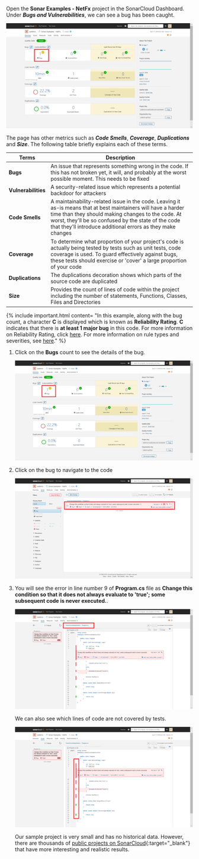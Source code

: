 Open the **Sonar Examples - NetFx** project in the SonarCloud Dashboard.  Under ***Bugs and Vulnerabilities***, we can see a bug has been caught.

  ![sonar_portal](../images/ex2/sonar_portal_bug.png)

  The page has other metrics such as ***Code Smells***, ***Coverage***, ***Duplications*** and ***Size***. The following table briefly explains each of these terms.

   |Terms|Description|
   |-----|-----------|
   |**Bugs**|An issue that represents something wrong in the code. If this has not broken yet, it will, and probably at the worst possible moment. This needs to be fixed|
   |**Vulnerabilities**|A security-related issue which represents a potential backdoor for attackers|
   |**Code Smells**|A maintainability-related issue in the code. Leaving it as-is means that at best maintainers will have a harder time than they should making changes to the code. At worst, they'll be so confused by the state of the code that they'll introduce additional errors as they make changes|
   |**Coverage**|To determine what proportion of your project's code is actually being tested by tests such as unit tests, code coverage is used. To guard effectively against bugs, these tests should exercise or 'cover' a large proportion of your code|
   |**Duplications**|The duplications decoration shows which parts of the source code are duplicated|
   |**Size**|Provides the count of lines of code within the project including the number of statements, Functions, Classes, Files and Directories|

  {% include important.html content= "In this example, along with the bug count, a character **C** is displayed which is known as **Reliability Rating**. **C** indicates that there is **at least 1 major bug** in this code. For more information on Reliability Rating, click [here](https://docs.sonarqube.org/display/SONAR/Metric+Definitions#MetricDefinitions-Reliability). For more information on rule types and severities, see [here](https://docs.sonarqube.org/display/SONAR/Rules+-+types+and+severities)." %}

1. Click on the **Bugs** count to see the details of the bug.

   ![sonar_portal](../images/ex2/sonar_portal_bug.png)

1. Click on the bug to navigate to the code

   ![bug_details](../images/ex2/bug_details.png)

1. You will see the error in line number 9 of **Program.cs** file as **Change this condition so that it does not always evaluate to 'true'; some subsequent code is never executed.**.

   ![bug_details_2](../images/ex2/bug_details_2.png)

   We can also see which lines of code are not covered by tests.

   ![bug_details_code_coverage](../images/ex2/bug_details_code_coverage.png)

   Our sample project is very small and has no historical data. However, there are thousands of [public projects on SonarCloud](https://sonarcloud.io/explore/projects){:target="_blank"} that have more interesting and realistic results.
